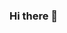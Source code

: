 ### Hi there 👋

<!--
**fabiocodedev/fabiocodedev** is a ✨ _special_ ✨ repository because its `README.md` (this file) appears on your GitHub profile.

![Cover](https://[github.com/fabiocodedev/fabiocodedev/edit/main/README.md/master/Sans titre.jpg)]

Here are some ideas to get you started:

- 🔭 I’m currently working on ...
- 🌱 I’m currently learning ...
- 👯 I’m looking to collaborate on ...
- 🤔 I’m looking for help with ...
- 💬 Ask me about ...
- 📫 How to reach me: ...
- 😄 Pronouns: ...
- ⚡ Fun fact: ...
-->
